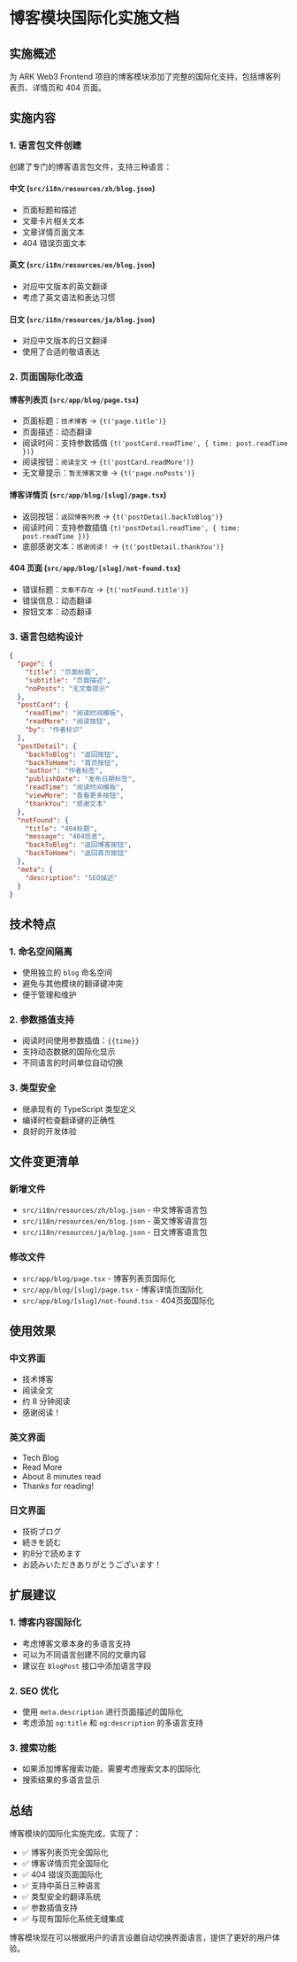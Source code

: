 # 博客模块国际化实施文档

## 实施概述

为 ARK Web3 Frontend 项目的博客模块添加了完整的国际化支持，包括博客列表页、详情页和 404 页面。

## 实施内容

### 1. 语言包文件创建

创建了专门的博客语言包文件，支持三种语言：

#### 中文 (`src/i18n/resources/zh/blog.json`)
- 页面标题和描述
- 文章卡片相关文本
- 文章详情页面文本
- 404 错误页面文本

#### 英文 (`src/i18n/resources/en/blog.json`)
- 对应中文版本的英文翻译
- 考虑了英文语法和表达习惯

#### 日文 (`src/i18n/resources/ja/blog.json`)
- 对应中文版本的日文翻译
- 使用了合适的敬语表达

### 2. 页面国际化改造

#### 博客列表页 (`src/app/blog/page.tsx`)
- 页面标题：`技术博客` → `{t('page.title')}`
- 页面描述：动态翻译
- 阅读时间：支持参数插值 `{t('postCard.readTime', { time: post.readTime })}`
- 阅读按钮：`阅读全文` → `{t('postCard.readMore')}`
- 无文章提示：`暂无博客文章` → `{t('page.noPosts')}`

#### 博客详情页 (`src/app/blog/[slug]/page.tsx`)
- 返回按钮：`返回博客列表` → `{t('postDetail.backToBlog')}`
- 阅读时间：支持参数插值 `{t('postDetail.readTime', { time: post.readTime })}`
- 底部感谢文本：`感谢阅读！` → `{t('postDetail.thankYou')}`

#### 404 页面 (`src/app/blog/[slug]/not-found.tsx`)
- 错误标题：`文章不存在` → `{t('notFound.title')}`
- 错误信息：动态翻译
- 按钮文本：动态翻译

### 3. 语言包结构设计

```json
{
  "page": {
    "title": "页面标题",
    "subtitle": "页面描述",
    "noPosts": "无文章提示"
  },
  "postCard": {
    "readTime": "阅读时间模板",
    "readMore": "阅读按钮",
    "by": "作者标识"
  },
  "postDetail": {
    "backToBlog": "返回按钮",
    "backToHome": "首页按钮",
    "author": "作者标签",
    "publishDate": "发布日期标签",
    "readTime": "阅读时间模板",
    "viewMore": "查看更多按钮",
    "thankYou": "感谢文本"
  },
  "notFound": {
    "title": "404标题",
    "message": "404信息",
    "backToBlog": "返回博客按钮",
    "backToHome": "返回首页按钮"
  },
  "meta": {
    "description": "SEO描述"
  }
}
```

## 技术特点

### 1. 命名空间隔离
- 使用独立的 `blog` 命名空间
- 避免与其他模块的翻译键冲突
- 便于管理和维护

### 2. 参数插值支持
- 阅读时间使用参数插值：`{{time}}`
- 支持动态数据的国际化显示
- 不同语言的时间单位自动切换

### 3. 类型安全
- 继承现有的 TypeScript 类型定义
- 编译时检查翻译键的正确性
- 良好的开发体验

## 文件变更清单

### 新增文件
- `src/i18n/resources/zh/blog.json` - 中文博客语言包
- `src/i18n/resources/en/blog.json` - 英文博客语言包  
- `src/i18n/resources/ja/blog.json` - 日文博客语言包

### 修改文件
- `src/app/blog/page.tsx` - 博客列表页国际化
- `src/app/blog/[slug]/page.tsx` - 博客详情页国际化
- `src/app/blog/[slug]/not-found.tsx` - 404页面国际化

## 使用效果

### 中文界面
- 技术博客
- 阅读全文
- 约 8 分钟阅读
- 感谢阅读！

### 英文界面
- Tech Blog
- Read More
- About 8 minutes read
- Thanks for reading!

### 日文界面
- 技術ブログ
- 続きを読む
- 約8分で読めます
- お読みいただきありがとうございます！

## 扩展建议

### 1. 博客内容国际化
- 考虑博客文章本身的多语言支持
- 可以为不同语言创建不同的文章内容
- 建议在 `BlogPost` 接口中添加语言字段

### 2. SEO 优化
- 使用 `meta.description` 进行页面描述的国际化
- 考虑添加 `og:title` 和 `og:description` 的多语言支持

### 3. 搜索功能
- 如果添加博客搜索功能，需要考虑搜索文本的国际化
- 搜索结果的多语言显示

## 总结

博客模块的国际化实施完成，实现了：
- ✅ 博客列表页完全国际化
- ✅ 博客详情页完全国际化  
- ✅ 404 错误页面国际化
- ✅ 支持中英日三种语言
- ✅ 类型安全的翻译系统
- ✅ 参数插值支持
- ✅ 与现有国际化系统无缝集成

博客模块现在可以根据用户的语言设置自动切换界面语言，提供了更好的用户体验。 